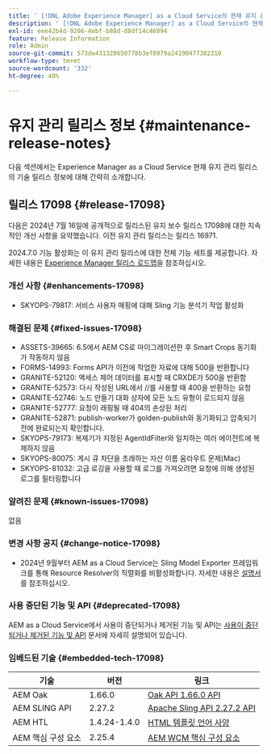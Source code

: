 ```yaml
---
title: ' [!DNL Adobe Experience Manager] as a Cloud Service의 현재 유지 관리 릴리스 정보입니다.'
description: ' [!DNL Adobe Experience Manager] as a Cloud Service의 현재 유지 관리 릴리스 정보입니다.'
exl-id: eee42b4d-9206-4ebf-b88d-d8df14c46094
feature: Release Information
role: Admin
source-git-commit: 573de431328650778b3ef0979a24190477382310
workflow-type: tm+mt
source-wordcount: '332'
ht-degree: 40%

---
```



# 유지 관리 릴리스 정보 {#maintenance-release-notes}

다음 섹션에서는 Experience Manager as a Cloud Service 현재 유지 관리 릴리스의 기술 릴리스 정보에 대해 간략히 소개합니다.

## 릴리스 17098 {#release-17098}

다음은 2024년 7월 16일에 공개적으로 릴리스된 유지 보수 릴리스 17098에 대한 지속적인 개선 사항을 요약했습니다. 이전 유지 관리 릴리스는 릴리스 16971.

2024.7.0 기능 활성화는 이 유지 관리 릴리스에 대한 전체 기능 세트를 제공합니다. 자세한 내용은 [Experience Manager 릴리스 로드맵](https://experienceleague.adobe.com/ko/docs/experience-manager-release-information/aem-release-updates/update-releases-roadmap)을 참조하십시오.

### 개선 사항 {#enhancements-17098}

- SKYOPS-79817: 서비스 사용자 매핑에 대해 Sling 기능 분석기 작업 활성화

### 해결된 문제 {#fixed-issues-17098}

- ASSETS-39665: 6.5에서 AEM CS로 마이그레이션한 후 Smart Crops 동기화가 작동하지 않음
- FORMS-14993: Forms API가 이전에 작업한 자료에 대해 500을 반환합니다
- GRANITE-52120: 액세스 제어 데이터를 표시할 때 CRXDE가 500을 반환함
- GRANITE-52573: 다시 작성된 URL에서 //를 사용할 때 400을 반환하는 요청
- GRANITE-52746: 노드 만들기 대화 상자에 모든 노드 유형이 로드되지 않음
- GRANITE-52777: 요청이 래핑될 때 404의 손상된 처리
- GRANITE-52871: publish-worker가 golden-publish와 동기화되고 압축되기 전에 완료되는지 확인합니다.
- SKYOPS-79173: 복제기가 지정된 AgentIdFilter와 일치하는 여러 에이전트에 복제하지 않음
- SKYOPS-80075: 게시 큐 차단을 초래하는 자산 이름 움라우트 문제(Mac)
- SKYOPS-81032: 고급 로깅을 사용할 때 로그를 가져오려면 요청에 의해 생성된 로그를 필터링합니다

### 알려진 문제 {#known-issues-17098}

없음

### 변경 사항 공지 {#change-notice-17098}

- 2024년 9월부터 AEM as a Cloud Service는 Sling Model Exporter 프레임워크를 통해 Resource Resolver의 직렬화를 비활성화합니다. 자세한 내용은 [설명서](/help/implementing/developing/hybrid/disallow-the-serialization-of-resourceresolvers-via-sling-model-exporter.md)를 참조하십시오.

### 사용 중단된 기능 및 API {#deprecated-17098}

AEM as a Cloud Service에서 사용이 중단되거나 제거된 기능 및 API는 [사용이 중단되거나 제거된 기능 및 API](/help/release-notes/deprecated-removed-features.md) 문서에 자세히 설명되어 있습니다.

### 임베드된 기술 {#embedded-tech-17098}

| 기술 | 버전 | 링크 |
|---|---|---|
| AEM Oak | 1.66.0 | [Oak API 1.66.0 API](https://www.javadoc.io/doc/org.apache.jackrabbit/oak-api/1.66.0/index.html) |
| AEM SLING API | 2.27.2 | [Apache Sling API 2.27.2 API](https://www.javadoc.io/doc/org.apache.sling/org.apache.sling.api/latest/index.html) |
| AEM HTL | 1.4.24-1.4.0 | [HTML 템플릿 언어 사양](https://github.com/adobe/htl-spec) |
| AEM 핵심 구성 요소 | 2.25.4 | [AEM WCM 핵심 구성 요소](https://github.com/adobe/aem-core-wcm-components) |
